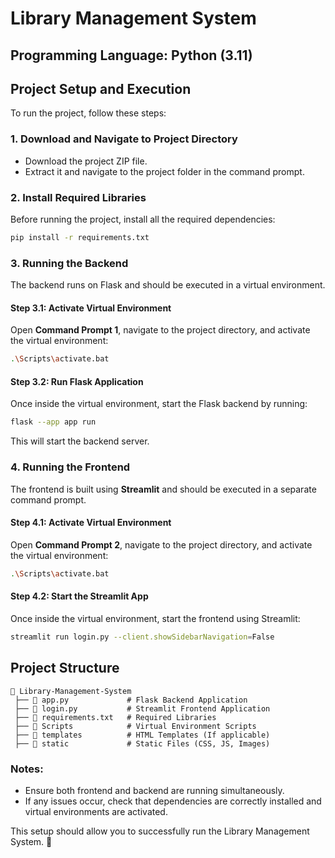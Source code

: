 # Library Management System

## **Programming Language:** Python (3.11)

## **Project Setup and Execution**
To run the project, follow these steps:

### **1. Download and Navigate to Project Directory**
- Download the project ZIP file.
- Extract it and navigate to the project folder in the command prompt.

### **2. Install Required Libraries**
Before running the project, install all the required dependencies:
```sh
pip install -r requirements.txt
```

### **3. Running the Backend**
The backend runs on Flask and should be executed in a virtual environment.

#### **Step 3.1: Activate Virtual Environment**
Open **Command Prompt 1**, navigate to the project directory, and activate the virtual environment:
```sh
.\Scripts\activate.bat
```

#### **Step 3.2: Run Flask Application**
Once inside the virtual environment, start the Flask backend by running:
```sh
flask --app app run
```
This will start the backend server.

### **4. Running the Frontend**
The frontend is built using **Streamlit** and should be executed in a separate command prompt.

#### **Step 4.1: Activate Virtual Environment**
Open **Command Prompt 2**, navigate to the project directory, and activate the virtual environment:
```sh
.\Scripts\activate.bat
```

#### **Step 4.2: Start the Streamlit App**
Once inside the virtual environment, start the frontend using Streamlit:
```sh
streamlit run login.py --client.showSidebarNavigation=False
```

## **Project Structure**
```
📂 Library-Management-System
 ├── 📜 app.py             # Flask Backend Application
 ├── 📜 login.py           # Streamlit Frontend Application
 ├── 📜 requirements.txt   # Required Libraries
 ├── 📂 Scripts            # Virtual Environment Scripts
 ├── 📂 templates          # HTML Templates (If applicable)
 ├── 📂 static             # Static Files (CSS, JS, Images)
```

### **Notes:**
- Ensure both frontend and backend are running simultaneously.
- If any issues occur, check that dependencies are correctly installed and virtual environments are activated.

This setup should allow you to successfully run the Library Management System. 🚀
